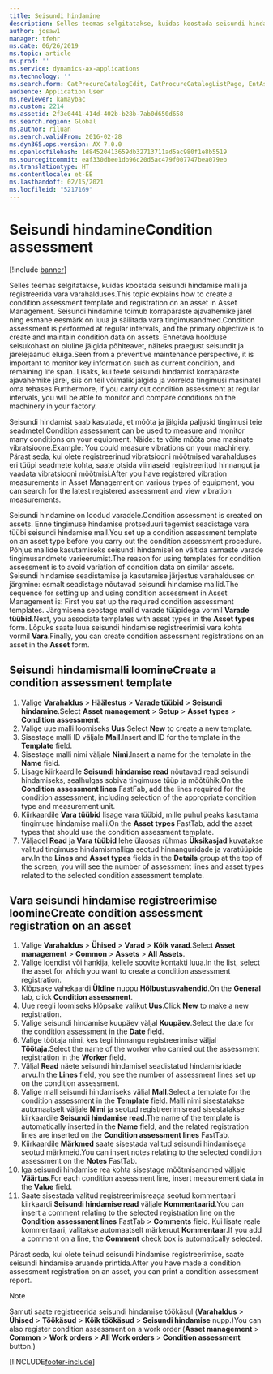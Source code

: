 ```yaml
---
title: Seisundi hindamine
description: Selles teemas selgitatakse, kuidas koostada seisundi hindamise malli ja registreerida vara varahalduses.
author: josaw1
manager: tfehr
ms.date: 06/26/2019
ms.topic: article
ms.prod: ''
ms.service: dynamics-ax-applications
ms.technology: ''
ms.search.form: CatProcureCatalogEdit, CatProcureCatalogListPage, EntAssetObjectCondition, EntAssetConditionTemplate
audience: Application User
ms.reviewer: kamaybac
ms.custom: 2214
ms.assetid: 2f3e0441-414d-402b-b28b-7ab0d650d658
ms.search.region: Global
ms.author: riluan
ms.search.validFrom: 2016-02-28
ms.dyn365.ops.version: AX 7.0.0
ms.openlocfilehash: 1d84520413659db32713711ad5ac980f1e8b5519
ms.sourcegitcommit: eaf330dbee1db96c20d5ac479f007747bea079eb
ms.translationtype: HT
ms.contentlocale: et-EE
ms.lasthandoff: 02/15/2021
ms.locfileid: "5217169"
---
```

# <a name="condition-assessment"></a><span data-ttu-id="a6220-103">Seisundi hindamine</span><span class="sxs-lookup"><span data-stu-id="a6220-103">Condition assessment</span></span>

[!include [banner](../../includes/banner.md)]

 

<span data-ttu-id="a6220-104">Selles teemas selgitatakse, kuidas koostada seisundi hindamise malli ja registreerida vara varahalduses.</span><span class="sxs-lookup"><span data-stu-id="a6220-104">This topic explains how to create a condition assessment template and registration on an asset in Asset Management.</span></span> <span data-ttu-id="a6220-105">Seisundi hindamine toimub korrapäraste ajavahemike järel ning esmane eesmärk on luua ja säilitada vara tingimusandmed.</span><span class="sxs-lookup"><span data-stu-id="a6220-105">Condition assessment is performed at regular intervals, and the primary objective is to create and maintain condition data on assets.</span></span> <span data-ttu-id="a6220-106">Ennetava hoolduse seisukohast on oluline jälgida põhiteavet, näiteks praegust seisundit ja järelejäänud eluiga.</span><span class="sxs-lookup"><span data-stu-id="a6220-106">Seen from a preventive maintenance perspective, it is important to monitor key information such as current condition, and remaining life span.</span></span> <span data-ttu-id="a6220-107">Lisaks, kui teete seisundi hindamist korrapäraste ajavahemike järel, siis on teil võimalik jälgida ja võrrelda tingimusi masinatel oma tehases.</span><span class="sxs-lookup"><span data-stu-id="a6220-107">Furthermore, if you carry out condition assessment at regular intervals, you will be able to monitor and compare conditions on the machinery in your factory.</span></span>

<span data-ttu-id="a6220-108">Seisundi hindamist saab kasutada, et mõõta ja jälgida paljusid tingimusi teie seadmetel.</span><span class="sxs-lookup"><span data-stu-id="a6220-108">Condition assessment can be used to measure and monitor many conditions on your equipment.</span></span> <span data-ttu-id="a6220-109">Näide: te võite mõõta oma masinate vibratsioone.</span><span class="sxs-lookup"><span data-stu-id="a6220-109">Example: You could measure vibrations on your machinery.</span></span> <span data-ttu-id="a6220-110">Pärast seda, kui olete registreerinud vibratsiooni mõõtmised varahalduses eri tüüpi seadmete kohta, saate otsida viimaseid registreeritud hinnangut ja vaadata vibratsiooni mõõtmisi.</span><span class="sxs-lookup"><span data-stu-id="a6220-110">After you have registered vibration measurements in Asset Management on various types of equipment, you can search for the latest registered assessment and view vibration measurements.</span></span>

<span data-ttu-id="a6220-111">Seisundi hindamine on loodud varadele.</span><span class="sxs-lookup"><span data-stu-id="a6220-111">Condition assessment is created on assets.</span></span> <span data-ttu-id="a6220-112">Enne tingimuse hindamise protseduuri tegemist seadistage vara tüübi seisundi hindamise mall.</span><span class="sxs-lookup"><span data-stu-id="a6220-112">You set up a condition assessment template on an asset type before you carry out the condition assessment procedure.</span></span> <span data-ttu-id="a6220-113">Põhjus mallide kasutamiseks seisundi hindamisel on vältida sarnaste varade tingimusandmete varieerumist.</span><span class="sxs-lookup"><span data-stu-id="a6220-113">The reason for using templates for condition assessment is to avoid variation of condition data on similar assets.</span></span> <span data-ttu-id="a6220-114">Seisundi hindamise seadistamise ja kasutamise järjestus varahalduses on järgmine: esmalt seadistage nõutavad seisundi hindamise mallid.</span><span class="sxs-lookup"><span data-stu-id="a6220-114">The sequence for setting up and using condition assessment in Asset Management is: First you set up the required condition assessment templates.</span></span> <span data-ttu-id="a6220-115">Järgmisena seostage mallid varade tüüpidega vormil **Varade tüübid**.</span><span class="sxs-lookup"><span data-stu-id="a6220-115">Next, you associate templates with asset types in the **Asset types** form.</span></span> <span data-ttu-id="a6220-116">Lõpuks saate luua seisundi hindamise registreerimisi vara kohta vormil **Vara**.</span><span class="sxs-lookup"><span data-stu-id="a6220-116">Finally, you can create condition assessment registrations on an asset in the **Asset** form.</span></span>

## <a name="create-a-condition-assessment-template"></a><span data-ttu-id="a6220-117">Seisundi hindamismalli loomine</span><span class="sxs-lookup"><span data-stu-id="a6220-117">Create a condition assessment template</span></span>

1. <span data-ttu-id="a6220-118">Valige **Varahaldus** > **Häälestus** > **Varade tüübid** > **Seisundi hindamine**.</span><span class="sxs-lookup"><span data-stu-id="a6220-118">Select **Asset management** > **Setup** > **Asset types** > **Condition assessment**.</span></span>
2. <span data-ttu-id="a6220-119">Valige uue malli loomiseks **Uus**.</span><span class="sxs-lookup"><span data-stu-id="a6220-119">Select **New** to create a new template.</span></span>
3. <span data-ttu-id="a6220-120">Sisestage malli ID väljale **Mall**.</span><span class="sxs-lookup"><span data-stu-id="a6220-120">Insert and ID for the template in the **Template** field.</span></span>
4. <span data-ttu-id="a6220-121">Sisestage malli nimi väljale **Nimi**.</span><span class="sxs-lookup"><span data-stu-id="a6220-121">Insert a name for the template in the **Name** field.</span></span>
5. <span data-ttu-id="a6220-122">Lisage kiirkaardile **Seisundi hindamise read** nõutavad read seisundi hindamiseks, sealhulgas sobiva tingimuse tüüp ja mõõtühik.</span><span class="sxs-lookup"><span data-stu-id="a6220-122">On the **Condition assessment lines** FastFab, add the lines required for the condition assessment, including selection of the appropriate condition type and measurement unit.</span></span>
6. <span data-ttu-id="a6220-123">Kiirkaardile **Vara tüübid** lisage vara tüübid, mille puhul peaks kasutama tingimuse hindamise malli.</span><span class="sxs-lookup"><span data-stu-id="a6220-123">On the **Asset types** FastTab, add the asset types that should use the condition assessment template.</span></span>
7. <span data-ttu-id="a6220-124">Väljadel **Read** ja **Vara tüübid** lehe ülaosas rühmas **Üksikasjad** kuvatakse valitud tingimuse hindamismalliga seotud hinnanguridade ja varatüüpide arv.</span><span class="sxs-lookup"><span data-stu-id="a6220-124">In the **Lines** and **Asset types** fields in the **Details** group at the top of the screen, you will see the number of assessment lines and asset types related to the selected condition assessment template.</span></span>


## <a name="create-condition-assessment-registration-on-an-asset"></a><span data-ttu-id="a6220-125">Vara seisundi hindamise registreerimise loomine</span><span class="sxs-lookup"><span data-stu-id="a6220-125">Create condition assessment registration on an asset</span></span>

1. <span data-ttu-id="a6220-126">Valige **Varahaldus** > **Ühised** > **Varad** > **Kõik varad**.</span><span class="sxs-lookup"><span data-stu-id="a6220-126">Select **Asset management** > **Common** > **Assets** > **All Assets**.</span></span>
2. <span data-ttu-id="a6220-127">Valige loendist või hankija, kellele soovite kontakti luua.</span><span class="sxs-lookup"><span data-stu-id="a6220-127">In the list, select the asset for which you want to create a condition assessment registration.</span></span>
3. <span data-ttu-id="a6220-128">Klõpsake vahekaardi **Üldine** nuppu **Hõlbustusvahendid**.</span><span class="sxs-lookup"><span data-stu-id="a6220-128">On the **General** tab, click **Condition assessment**.</span></span>
4. <span data-ttu-id="a6220-129">Uue reegli loomiseks klõpsake valikut **Uus**.</span><span class="sxs-lookup"><span data-stu-id="a6220-129">Click **New** to make a new registration.</span></span>
5. <span data-ttu-id="a6220-130">Valige seisundi hindamise kuupäev väljal **Kuupäev**.</span><span class="sxs-lookup"><span data-stu-id="a6220-130">Select the date for the condition assessment in the **Date** field.</span></span>
6. <span data-ttu-id="a6220-131">Valige töötaja nimi, kes tegi hinnangu registreerimise väljal **Töötaja**.</span><span class="sxs-lookup"><span data-stu-id="a6220-131">Select the name of the worker who carried out the assessment registration in the **Worker** field.</span></span>
7. <span data-ttu-id="a6220-132">Väljal **Read** näete seisundi hindamisel seadistatud hindamisridade arvu.</span><span class="sxs-lookup"><span data-stu-id="a6220-132">In the **Lines** field, you see the number of assessment lines set up on the condition assessment.</span></span>
8. <span data-ttu-id="a6220-133">Valige mall seisundi hindamiseks väljal **Mall**.</span><span class="sxs-lookup"><span data-stu-id="a6220-133">Select a template for the condition assessment in the **Template** field.</span></span> <span data-ttu-id="a6220-134">Malli nimi sisestatakse automaatselt väljale **Nimi** ja seotud registreerimisread sisestatakse kiirkaardile **Seisundi hindamise read**.</span><span class="sxs-lookup"><span data-stu-id="a6220-134">The name of the template is automatically inserted in the **Name** field, and the related registration lines are inserted on the **Condition assessment lines** FastTab.</span></span>
9. <span data-ttu-id="a6220-135">Kiirkaardile **Märkmed** saate sisestada valitud seisundi hindamisega seotud märkmeid.</span><span class="sxs-lookup"><span data-stu-id="a6220-135">You can insert notes relating to the selected condition assessment on the **Notes** FastTab.</span></span>
10. <span data-ttu-id="a6220-136">Iga seisundi hindamise rea kohta sisestage mõõtmisandmed väljale **Väärtus**.</span><span class="sxs-lookup"><span data-stu-id="a6220-136">For each condition assessment line, insert measurement data in the **Value** field.</span></span>
11. <span data-ttu-id="a6220-137">Saate sisestada valitud registreerimisreaga seotud kommentaari kiirkaardi **Seisundi hindamise read** väljale **Kommentaarid**.</span><span class="sxs-lookup"><span data-stu-id="a6220-137">You can insert a comment relating to the selected registration line on the **Condition assessment lines** FastTab > **Comments** field.</span></span> <span data-ttu-id="a6220-138">Kui lisate reale kommentaari, valitakse automaatselt märkeruut **Kommentaar**.</span><span class="sxs-lookup"><span data-stu-id="a6220-138">If you add a comment on a line, the **Comment** check box is automatically selected.</span></span>

<span data-ttu-id="a6220-139">Pärast seda, kui olete teinud seisundi hindamise registreerimise, saate seisundi hindamise aruande printida.</span><span class="sxs-lookup"><span data-stu-id="a6220-139">After you have made a condition assessment registration on an asset, you can print a condition assessment report.</span></span>

>[!NOTE]
><span data-ttu-id="a6220-140">Samuti saate registreerida seisundi hindamise töökäsul (**Varahaldus** > **Ühised** > **Töökäsud** > **Kõik töökäsud** > **Seisundi hindamise** nupp.)</span><span class="sxs-lookup"><span data-stu-id="a6220-140">You can also register condition assessment on a work order (**Asset management** > **Common** > **Work orders** > **All Work orders** > **Condition assessment** button.)</span></span>


[!INCLUDE[footer-include](../../../includes/footer-banner.md)]
